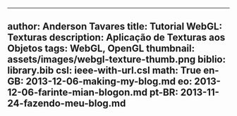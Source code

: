 ------------------------------
author: Anderson Tavares
title: Tutorial WebGL: Texturas
description: Aplicação de Texturas aos Objetos
tags: WebGL, OpenGL
thumbnail: assets/images/webgl-texture-thumb.png
biblio: library.bib
csl: ieee-with-url.csl
math: True
en-GB: 2013-12-06-making-my-blog.md
eo: 2013-12-06-farinte-mian-blogon.md
pt-BR: 2013-11-24-fazendo-meu-blog.md
------------------------------
